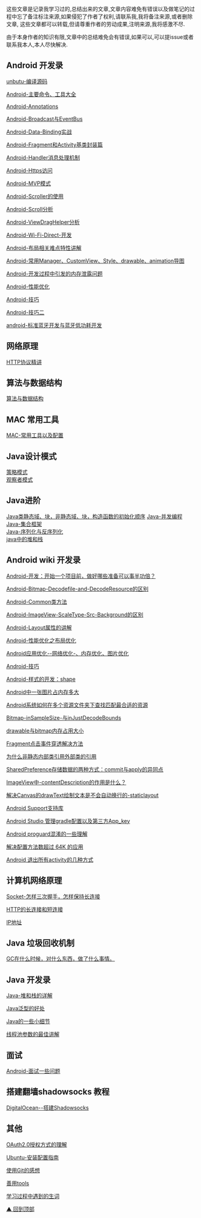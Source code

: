 
这些文章是记录我学习过的,总结出来的文章,文章内容难免有错误以及做笔记的过程中忘了备注标注来源,如果侵犯了作者了权利,请联系我,我将备注来源,或者删除文章,
这些文章都可以转载,但请尊重作者的劳动成果,注明来源,我将感激不尽.

由于本身作者的知识有限,文章中的总结难免会有错误,如果可以,可以提issue或者联系我本人,本人尽快解决.



## Android 开发录

[unbutu-编译源码](https://github.com/AndroidPreView/AndroidNote/blob/master/blog/Android%E5%BC%80%E5%8F%91%E5%BD%95/unbutu-%E7%BC%96%E8%AF%91%E6%BA%90%E7%A0%81.md)

[Android-主要命令、工具大全](https://github.com/AndroidPreView/AndroidNote/blob/master/blog/Android%E5%BC%80%E5%8F%91%E5%BD%95/Android-%E4%B8%BB%E8%A6%81%E5%91%BD%E4%BB%A4%E3%80%81%E5%B7%A5%E5%85%B7%E5%A4%A7%E5%85%A8.md)

[Android-Annotations](https://github.com/AndroidPreView/AndroidNote/blob/master/blog/Android%E5%BC%80%E5%8F%91%E5%BD%95/Android-Annotations.md)

[Android-Broadcast与EventBus](https://github.com/AndroidPreView/AndroidNote/blob/master/blog/Android%E5%BC%80%E5%8F%91%E5%BD%95/Android-Broadcast%E4%B8%8EEventBus.md)

[Android-Data-Binding实战](https://github.com/AndroidPreView/AndroidNote/blob/master/blog/Android%E5%BC%80%E5%8F%91%E5%BD%95/Android-Data-Binding%E5%AE%9E%E6%88%98.md)

[Android-Fragment和Activity基类封装篇](https://github.com/AndroidPreView/AndroidNote/blob/master/blog/Android%E5%BC%80%E5%8F%91%E5%BD%95/Android-Fragment%E5%92%8CActivity%E5%9F%BA%E7%B1%BB%E5%B0%81%E8%A3%85%E7%AF%87.md)

[Android-Handler消息处理机制](https://github.com/AndroidPreView/AndroidNote/blob/master/blog/Android%E5%BC%80%E5%8F%91%E5%BD%95/Android-Handler%E6%B6%88%E6%81%AF%E5%A4%84%E7%90%86%E6%9C%BA%E5%88%B6.md)

[Android-Https访问](https://github.com/AndroidPreView/AndroidNote/blob/master/blog/Android%E5%BC%80%E5%8F%91%E5%BD%95/Android-Https%E8%AE%BF%E9%97%AE.md)

[Android-MVP模式](https://github.com/AndroidPreView/AndroidNote/blob/master/blog/Android%E5%BC%80%E5%8F%91%E5%BD%95/Android-MVP%E6%A8%A1%E5%BC%8F.md)

[Android-Scroller的使用](https://github.com/AndroidPreView/AndroidNote/blob/master/blog/Android%E5%BC%80%E5%8F%91%E5%BD%95/Android-Scroller%E7%9A%84%E4%BD%BF%E7%94%A8.md)

[Android-Scroll分析](https://github.com/AndroidPreView/AndroidNote/blob/master/blog/Android%E5%BC%80%E5%8F%91%E5%BD%95/Android-Scroll%E5%88%86%E6%9E%90.md)

[Android-ViewDragHelper分析](https://github.com/AndroidPreView/AndroidNote/blob/master/blog/Android%E5%BC%80%E5%8F%91%E5%BD%95/Android-ViewDragHelper%E5%88%86%E6%9E%90.md)

[Android-Wi-Fi-Direct-开发](https://github.com/AndroidPreView/AndroidNote/blob/master/blog/Android%E5%BC%80%E5%8F%91%E5%BD%95/Android-Wi-Fi-Direct-%E5%BC%80%E5%8F%91.md)

[Android-布局相关难点特性讲解](https://github.com/AndroidPreView/AndroidNote/blob/master/blog/Android%E5%BC%80%E5%8F%91%E5%BD%95/Android-%E5%B8%83%E5%B1%80%E7%9B%B8%E5%85%B3%E9%9A%BE%E7%82%B9%E7%89%B9%E6%80%A7%E8%AE%B2%E8%A7%A3.md)

[Android-常用Manager、CustomView、Style、drawable、animation导图](https://github.com/AndroidPreView/AndroidNote/blob/master/blog/Android%E5%BC%80%E5%8F%91%E5%BD%95/Android-%E5%B8%B8%E7%94%A8Manager%E3%80%81CustomView%E3%80%81Style%E3%80%81drawable%E3%80%81animation%E5%AF%BC%E5%9B%BE.md)

[Android-开发过程中引发的内存泄露问题](https://github.com/AndroidPreView/AndroidNote/blob/master/blog/Android%E5%BC%80%E5%8F%91%E5%BD%95/Android-%E5%BC%80%E5%8F%91%E8%BF%87%E7%A8%8B%E4%B8%AD%E5%BC%95%E5%8F%91%E7%9A%84%E5%86%85%E5%AD%98%E6%B3%84%E9%9C%B2%E9%97%AE%E9%A2%98.md)

[Android-性能优化](https://github.com/AndroidPreView/AndroidNote/blob/master/blog/Android%E5%BC%80%E5%8F%91%E5%BD%95/Android-%E6%80%A7%E8%83%BD%E4%BC%98%E5%8C%96.md)

[Android-技巧](https://github.com/AndroidPreView/AndroidNote/blob/master/blog/Android%E5%BC%80%E5%8F%91%E5%BD%95/Android-%E6%8A%80%E5%B7%A7.md)

[Android-技巧二](https://github.com/AndroidPreView/AndroidNote/blob/master/blog/Android%E5%BC%80%E5%8F%91%E5%BD%95/Android-%E6%8A%80%E5%B7%A7%E4%BA%8C.md)

[android-标准蓝牙开发与蓝牙低功耗开发](https://github.com/AndroidPreView/AndroidNote/blob/master/blog/Android%E5%BC%80%E5%8F%91%E5%BD%95/android-%E6%A0%87%E5%87%86%E8%93%9D%E7%89%99%E5%BC%80%E5%8F%91%E4%B8%8E%E8%93%9D%E7%89%99%E4%BD%8E%E5%8A%9F%E8%80%97%E5%BC%80%E5%8F%91.md)

## 网络原理
[HTTP协议精讲](https://github.com/AndroidPreView/AndroidNote/blob/master/blog/%E7%BD%91%E7%BB%9C%E5%8E%9F%E7%90%86/HTTP%E5%8D%8F%E8%AE%AE%E7%B2%BE%E8%AE%B2.md)

## 算法与数据结构
[算法与数据结构](https://github.com/AndroidPreView/AndroidNote/blob/master/blog/%E7%AE%97%E6%B3%95%E4%B8%8E%E6%95%B0%E6%8D%AE%E7%BB%93%E6%9E%84/%E7%AE%97%E6%B3%95%E4%B8%8E%E6%95%B0%E6%8D%AE%E7%BB%93%E6%9E%84.md)

## MAC 常用工具
[MAC-常用工具以及配置](https://github.com/AndroidPreView/AndroidNote/blob/master/blog/MAC-%E5%B8%B8%E7%94%A8%E5%B7%A5%E5%85%B7%E9%9B%86%E4%BB%A5%E5%8F%8A%E9%85%8D%E7%BD%AE/MAC-%E5%B8%B8%E7%94%A8%E5%B7%A5%E5%85%B7%E4%BB%A5%E5%8F%8A%E9%85%8D%E7%BD%AE.md)

## Java设计模式
[策略模式](https://github.com/AndroidPreView/AndroidNote/blob/master/blog/Java%E8%AE%BE%E8%AE%A1%E6%A8%A1%E5%BC%8F/%E7%AD%96%E7%95%A5%E6%A8%A1%E5%BC%8F.md)</br>
[观察者模式](https://github.com/AndroidPreView/AndroidNote/blob/master/blog/Java%E8%AE%BE%E8%AE%A1%E6%A8%A1%E5%BC%8F/%E8%A7%82%E5%AF%9F%E8%80%85%E6%A8%A1%E5%BC%8F.md)

## Java进阶
[Java类静态域、块，非静态域、块，构造函数的初始化顺序](https://github.com/AndroidPreView/AndroidNote/blob/master/blog/JAVA%E8%BF%9B%E9%98%B6/Java%E7%B1%BB%E9%9D%99%E6%80%81%E5%9F%9F%E3%80%81%E5%9D%97%EF%BC%8C%E9%9D%9E%E9%9D%99%E6%80%81%E5%9F%9F%E3%80%81%E5%9D%97%EF%BC%8C%E6%9E%84%E9%80%A0%E5%87%BD%E6%95%B0%E7%9A%84%E5%88%9D%E5%A7%8B%E5%8C%96%E9%A1%BA%E5%BA%8F.md)
[Java-并发编程](https://github.com/AndroidPreView/AndroidNote/blob/master/blog/JAVA%E8%BF%9B%E9%98%B6/Java-%E5%B9%B6%E5%8F%91%E7%BC%96%E7%A8%8B.md)</br>
[Java-集合框架](https://github.com/AndroidPreView/AndroidNote/blob/master/blog/Android%E5%BC%80%E5%8F%91%E5%BD%95/Java-%E9%9B%86%E5%90%88%E6%A1%86%E6%9E%B6.md)</br>
[Java-序列化与反序列化](https://github.com/AndroidPreView/AndroidNote/blob/master/blog/JAVA%E8%BF%9B%E9%98%B6/Java-%E5%BA%8F%E5%88%97%E5%8C%96%E4%B8%8E%E5%8F%8D%E5%BA%8F%E5%88%97%E5%8C%96.md)</br>
[java中的堆和栈](https://github.com/AndroidPreView/AndroidNote/blob/master/blog/JAVA%E8%BF%9B%E9%98%B6/java%E4%B8%AD%E7%9A%84%E5%A0%86%E5%92%8C%E6%A0%88.md)</br>


## Android wiki 开发录

[Android-开发：开始一个项目前，做好哪些准备可以事半功倍？](https://github.com/AndroidPreView/AndroidNote/wiki/Android-%E5%BC%80%E5%8F%91%EF%BC%9A%E5%BC%80%E5%A7%8B%E4%B8%80%E4%B8%AA%E9%A1%B9%E7%9B%AE%E5%89%8D%EF%BC%8C%E5%81%9A%E5%A5%BD%E5%93%AA%E4%BA%9B%E5%87%86%E5%A4%87%E5%8F%AF%E4%BB%A5%E4%BA%8B%E5%8D%8A%E5%8A%9F%E5%80%8D%EF%BC%9F)

[Android-Bitmap-Decodefile-and-DecodeResource的区别](https://github.com/AndroidPreView/AndroidNote/wiki/Android-Bitmap-Decodefile-and-DecodeResource%E7%9A%84%E5%8C%BA%E5%88%AB)

[Android-Common类方法](https://github.com/AndroidPreView/AndroidNote/wiki/Android-Common%E7%B1%BB%E6%96%B9%E6%B3%95)

[Android-ImageView-ScaleType-Src-Background的区别]()

[Android-Layout属性的讲解](https://github.com/AndroidPreView/AndroidNote/wiki/Android-ImageView-ScaleType-Src-Background%E7%9A%84%E5%8C%BA%E5%88%AB)


[Android-性能优化之布局优化](https://github.com/AndroidPreView/AndroidNote/wiki/Android-%E6%80%A7%E8%83%BD%E4%BC%98%E5%8C%96%E4%B9%8B%E5%B8%83%E5%B1%80%E4%BC%98%E5%8C%96)

[Android应用优化--网络优化-、内存优化、图片优化](https://github.com/AndroidPreView/AndroidNote/wiki/Android%E5%BA%94%E7%94%A8%E4%BC%98%E5%8C%96--%E7%BD%91%E7%BB%9C%E4%BC%98%E5%8C%96-%E3%80%81%E5%86%85%E5%AD%98%E4%BC%98%E5%8C%96%E3%80%81%E5%9B%BE%E7%89%87%E4%BC%98%E5%8C%96)

[Android-技巧](https://github.com/AndroidPreView/AndroidNote/wiki/Android-%E6%8A%80%E5%B7%A7)

[Android-样式的开发：shape](https://github.com/AndroidPreView/AndroidNote/wiki/Android-%E6%A0%B7%E5%BC%8F%E7%9A%84%E5%BC%80%E5%8F%91%EF%BC%9Ashape)

[Android中一张图片占内存多大](https://github.com/AndroidPreView/AndroidNote/wiki/Android%E4%B8%AD%E4%B8%80%E5%BC%A0%E5%9B%BE%E7%89%87%E5%8D%A0%E5%86%85%E5%AD%98%E5%A4%9A%E5%A4%A7)



[Android系统如何在多个资源文件夹下查找匹配最合适的资源](https://github.com/AndroidPreView/AndroidNote/wiki/Android%E7%B3%BB%E7%BB%9F%E5%A6%82%E4%BD%95%E5%9C%A8%E5%A4%9A%E4%B8%AA%E8%B5%84%E6%BA%90%E6%96%87%E4%BB%B6%E5%A4%B9%E4%B8%8B%E6%9F%A5%E6%89%BE%E5%8C%B9%E9%85%8D%E6%9C%80%E5%90%88%E9%80%82%E7%9A%84%E8%B5%84%E6%BA%90)

[Bitmap-inSampleSize-与inJustDecodeBounds](https://github.com/AndroidPreView/AndroidNote/wiki/Bitmap-inSampleSize-%E4%B8%8EinJustDecodeBounds)

[drawable与bitmap内存占用大小](https://github.com/AndroidPreView/AndroidNote/wiki/drawable%E4%B8%8Ebitmap%E5%86%85%E5%AD%98%E5%8D%A0%E7%94%A8%E5%A4%A7%E5%B0%8F)

[Fragment点击事件穿透解决方法](https://github.com/AndroidPreView/AndroidNote/wiki/Fragment%E7%82%B9%E5%87%BB%E4%BA%8B%E4%BB%B6%E7%A9%BF%E9%80%8F%E8%A7%A3%E5%86%B3%E6%96%B9%E6%B3%95)

[为什么非静态内部类引用外部类的引用](https://github.com/AndroidPreView/AndroidNote/wiki/%E4%B8%BA%E4%BB%80%E4%B9%88%E9%9D%9E%E9%9D%99%E6%80%81%E5%86%85%E9%83%A8%E7%B1%BB%E5%BC%95%E7%94%A8%E5%A4%96%E9%83%A8%E7%B1%BB%E7%9A%84%E5%BC%95%E7%94%A8)

[SharedPreference存储数据的两种方式：commit与apply的异同点](https://github.com/AndroidPreView/AndroidNote/wiki/SharedPreference%E5%AD%98%E5%82%A8%E6%95%B0%E6%8D%AE%E7%9A%84%E4%B8%A4%E7%A7%8D%E6%96%B9%E5%BC%8F%EF%BC%9Acommit%E4%B8%8Eapply%E7%9A%84%E5%BC%82%E5%90%8C%E7%82%B9)


[ImageView中-contentDescription的作用是什么？](https://github.com/AndroidPreView/AndroidNote/wiki/ImageView%E4%B8%AD-contentDescription%E7%9A%84%E4%BD%9C%E7%94%A8%E6%98%AF%E4%BB%80%E4%B9%88%EF%BC%9F)

[解决Canvas的drawText绘制文本是不会自动换行的-staticlayout](https://github.com/AndroidPreView/AndroidNote/wiki/%E8%A7%A3%E5%86%B3Canvas%E7%9A%84drawText%E7%BB%98%E5%88%B6%E6%96%87%E6%9C%AC%E6%98%AF%E4%B8%8D%E4%BC%9A%E8%87%AA%E5%8A%A8%E6%8D%A2%E8%A1%8C%E7%9A%84-staticlayout)

[Android Support支持库](https://github.com/AndroidPreView/AndroidNote/wiki/Android-Support%E6%94%AF%E6%8C%81%E5%BA%93)

[Android Studio 管理gradle配置以及第三方App_key](https://github.com/AndroidPreView/AndroidNote/wiki/Android-Studio-%E7%AE%A1%E7%90%86gradle%E9%85%8D%E7%BD%AE%E4%BB%A5%E5%8F%8A%E7%AC%AC%E4%B8%89%E6%96%B9App_key)

[Android proguard混淆的一些理解](https://github.com/AndroidPreView/AndroidNote/wiki/Android-proguard%E6%B7%B7%E6%B7%86%E7%9A%84%E4%B8%80%E4%BA%9B%E7%90%86%E8%A7%A3)

[解决配置方法数超过 64K 的应用](https://github.com/AndroidPreView/AndroidNote/wiki/%E8%A7%A3%E5%86%B3%E9%85%8D%E7%BD%AE%E6%96%B9%E6%B3%95%E6%95%B0%E8%B6%85%E8%BF%87-64K-%E7%9A%84%E5%BA%94%E7%94%A8)

[Android 退出所有activity的几种方式](https://github.com/AndroidPreView/AndroidNote/wiki/Android-%E9%80%80%E5%87%BA%E6%89%80%E6%9C%89activity%E7%9A%84%E5%87%A0%E7%A7%8D%E6%96%B9%E5%BC%8F)


## 计算机网络原理

[Socket-怎样三次握手，怎样保持长连接](https://github.com/AndroidPreView/AndroidNote/wiki/Socket-%E6%80%8E%E6%A0%B7%E4%B8%89%E6%AC%A1%E6%8F%A1%E6%89%8B%EF%BC%8C%E6%80%8E%E6%A0%B7%E4%BF%9D%E6%8C%81%E9%95%BF%E8%BF%9E%E6%8E%A5)

[HTTP的长连接和短连接](https://github.com/AndroidPreView/AndroidNote/wiki/HTTP%E7%9A%84%E9%95%BF%E8%BF%9E%E6%8E%A5%E5%92%8C%E7%9F%AD%E8%BF%9E%E6%8E%A5)

[IP地址](https://github.com/AndroidPreView/AndroidNote/wiki/IP%E5%9C%B0%E5%9D%80)

## Java 垃圾回收机制

[GC在什么时候，对什么东西，做了什么事情。](https://github.com/AndroidPreView/AndroidNote/wiki/GC%E5%9C%A8%E4%BB%80%E4%B9%88%E6%97%B6%E5%80%99%EF%BC%8C%E5%AF%B9%E4%BB%80%E4%B9%88%E4%B8%9C%E8%A5%BF%EF%BC%8C%E5%81%9A%E4%BA%86%E4%BB%80%E4%B9%88%E4%BA%8B%E6%83%85%E3%80%82)

## Java 开发录

[Java-堆和栈的详解](https://github.com/AndroidPreView/AndroidNote/wiki/Java-%E5%A0%86%E5%92%8C%E6%A0%88%E7%9A%84%E8%AF%A6%E8%A7%A3)

[Java泛型的好处](https://github.com/AndroidPreView/AndroidNote/wiki/Java%E6%B3%9B%E5%9E%8B%E7%9A%84%E5%A5%BD%E5%A4%84)

[Java的一些小细节](https://github.com/AndroidPreView/AndroidNote/wiki/Java%E7%9A%84%E4%B8%80%E4%BA%9B%E5%B0%8F%E7%BB%86%E8%8A%82)

[线程池参数的最佳讲解](https://github.com/AndroidPreView/AndroidNote/wiki/%E7%BA%BF%E7%A8%8B%E6%B1%A0%E5%8F%82%E6%95%B0%E7%9A%84%E6%9C%80%E4%BD%B3%E8%AE%B2%E8%A7%A3)

##  面试

[Android-面试一些问题](https://github.com/AndroidPreView/AndroidNote/wiki/Android-%E9%9D%A2%E8%AF%95%E4%B8%80%E4%BA%9B%E9%97%AE%E9%A2%98)


## 搭建翻墙shadowsocks 教程
[DigitalOcean--搭建Shadowsocks](https://github.com/AndroidPreView/AndroidNote/wiki/DigitalOcean--%E6%90%AD%E5%BB%BAShadowsocks)

## 其他
[OAuth2.0授权方式的理解](https://github.com/AndroidPreView/AndroidNote/wiki/OAuth2.0%E6%8E%88%E6%9D%83%E6%96%B9%E5%BC%8F%E7%9A%84%E7%90%86%E8%A7%A3)

[Ubuntu-安装配置指南](https://github.com/AndroidPreView/AndroidNote/wiki/Ubuntu-%E5%AE%89%E8%A3%85%E9%85%8D%E7%BD%AE%E6%8C%87%E5%8D%97)


[使用Git的感想](https://github.com/AndroidPreView/AndroidNote/wiki/%E4%BD%BF%E7%94%A8Git%E7%9A%84%E6%84%9F%E6%83%B3)

[善用tools](https://github.com/AndroidPreView/AndroidNote/wiki/%E5%96%84%E7%94%A8tools)

[学习过程中遇到的生词](https://github.com/AndroidPreView/AndroidNote/wiki/%E5%AD%A6%E4%B9%A0%E8%BF%87%E7%A8%8B%E4%B8%AD%E9%81%87%E5%88%B0%E7%9A%84%E7%94%9F%E8%AF%8D)




[▲ 回到顶部](#top)